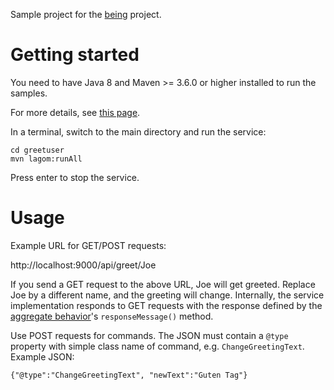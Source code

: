 Sample project for the [being](https://github.com/bertilmuth/being) project.

# Getting started
You need to have Java 8 and Maven >= 3.6.0 or higher installed to run the samples. 

For more details, see [this page](https://www.lagomframework.com/documentation/1.6.x/java/JavaPrereqs.html#JDK).

In a terminal, switch to the main directory and run the service:

    cd greetuser
    mvn lagom:runAll

Press enter to stop the service.

# Usage
Example URL for GET/POST requests: 

http://localhost:9000/api/greet/Joe

If you send a GET request to the above URL, Joe will get greeted.
Replace Joe by a different name, and the greeting will change.
Internally, the service implementation responds to GET requests with the response
defined by the [aggregate behavior](https://github.com/bertilmuth/being-samples/blob/main/greetuser/greetuser-impl/src/main/java/org/requirementsascode/being/greetuser/impl/GreetUserBehavior.java)'s `responseMessage()` method.

Use POST requests for commands. The JSON must contain a `@type` property with simple class name of command, e.g. `ChangeGreetingText`.
Example JSON:

`{"@type":"ChangeGreetingText", "newText":"Guten Tag"}`
